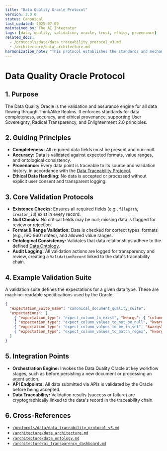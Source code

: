 ```yaml
---
title: "Data Quality Oracle Protocol"
version: 3.0.0
status: Canonical
last_updated: 2025-07-09
maintained_by: The AI Integrator
tags: [data, quality, validation, oracle, trust, ethics, provenance]
related_docs:
  - /protocols/data/data_traceability_protocol_v3.md
  - /architecture/data_architecture.md
harmonization_note: "This protocol establishes the standards and mechanisms for ensuring all data within the ThinkAlike ecosystem is complete, accurate, and ethically sourced. It replaces scattered legacy validation scripts and expectations suites."
---
```


# Data Quality Oracle Protocol

## 1. Purpose

The Data Quality Oracle is the validation and assurance engine for all data flowing through ThinkAlike Realms. It enforces standards for data completeness, accuracy, and ethical provenance, supporting User Sovereignty, Radical Transparency, and Enlightenment 2.0 principles.

## 2. Guiding Principles

- **Completeness:** All required data fields must be present and non-null.
- **Accuracy:** Data is validated against expected formats, value ranges, and ontological consistency.
- **Provenance:** Every data point is traceable to its source and validation history, in accordance with the [Data Traceability Protocol](/protocols/data/data_traceability_protocol_v3.md).
- **Ethical Data Handling:** No data is accepted or processed without explicit user consent and transparent logging.

## 3. Core Validation Protocols

- **Existence Checks:** Ensures all required fields (e.g., `filepath`, `creator_id`) exist in every record.
- **Null Checks:** No critical fields may be null; missing data is flagged for review or rejection.
- **Format & Range Validation:** Data is checked for correct types, formats (e.g., ISO 8601 dates), and allowed value ranges.
- **Ontological Consistency:** Validates that data relationships adhere to the defined [Data Ontology](/architecture/data_ontology.md).
- **Audit Logging:** All validation actions are logged for transparency and review, creating a `ValidationRecord` linked to the data's traceability chain.

## 4. Example Validation Suite

A validation suite defines the expectations for a given data type. These are machine-readable specifications used by the Oracle.

```json
{
  "expectation_suite_name": "canonical_document_quality_suite",
  "expectations": [
    { "expectation_type": "expect_column_to_exist", "kwargs": { "column": "title" } },
    { "expectation_type": "expect_column_values_to_not_be_null", "kwargs": { "column": "title" } },
    { "expectation_type": "expect_column_values_to_be_in_set", "kwargs": { "column": "status", "value_set": ["Draft", "Review", "Canonical", "Archived"] } },
    { "expectation_type": "expect_column_values_to_match_regex", "kwargs": { "column": "version", "regex": "^\\d+\\.\\d+\\.\\d+$" } }
  ]
}
```

## 5. Integration Points

- **Orchestration Engine:** Invokes the Data Quality Oracle at key workflow stages, such as before persisting a new document or processing an agent action.
- **API Endpoints:** All data submitted via APIs is validated by the Oracle before being accepted.
- **Data Traceability:** Validation results (success or failure) are cryptographically linked to the data's record in the traceability chain.

## 6. Cross-References

- [`/protocols/data/data_traceability_protocol_v3.md`](/protocols/data/data_traceability_protocol_v3.md)
- [`/architecture/data_architecture.md`](/architecture/data_architecture.md)
- [`/architecture/data_ontology.md`](/architecture/data_ontology.md)
- [`/architecture/ai_transparency_dashboard.md`](/architecture/ai_transparency_dashboard.md)
